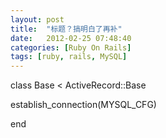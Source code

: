 ```yaml
---
layout: post
title:  "标题？搞明白了再补"
date:   2012-02-25 07:48:40
categories: [Ruby On Rails]
tags: [ruby, rails, MySQL]
---
```


class Base < ActiveRecord::Base

establish_connection(MYSQL_CFG)

end